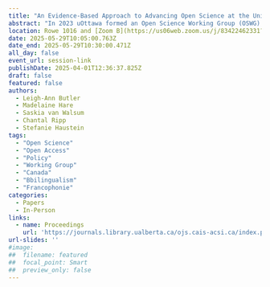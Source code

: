 ```yaml
---
title: "An Evidence-Based Approach to Advancing Open Science at the University of Ottawa: Experiences from the Open Science Working Group"
abstract: "In 2023 uOttawa formed an Open Science Working Group (OSWG) charged with examining the current state of open science at uOttawa, working to define uOttawa’s goals towards open research practices, and recommending an action plan to position uOttawa as an open science leader. Monthly meetings and the final report of the OSWG were informed by a strong evidence base including analyses of uO research output, expenditure on OA fees, and open science policies and practices. This paper provides a detailed account of these processes and methods which can offer insights to institutions aiming to develop their own open science strategies."
location: Rowe 1016 and [Zoom B](https://us06web.zoom.us/j/83422462331?pwd=C3h8KTen5KKaTk2rPZkFhkrqRrmOv6.1)
date: 2025-05-29T10:05:00.763Z
date_end: 2025-05-29T10:30:00.471Z
all_day: false
event_url: session-link
publishDate: 2025-04-01T12:36:37.825Z
draft: false
featured: false
authors:
  - Leigh-Ann Butler
  - Madelaine Hare
  - Saskia van Walsum
  - Chantal Ripp
  - Stefanie Haustein
tags:
  - "Open Science"
  - "Open Access"
  - "Policy" 
  - "Working Group" 
  - "Canada" 
  - "Bbilingualism"
  - "Francophonie"
categories:
  - Papers
  - In-Person
links:
  - name: Proceedings
    url: 'https://journals.library.ualberta.ca/ojs.cais-acsi.ca/index.php/cais-asci/article/view/1953'
url-slides: ''
#image:
##  filename: featured
##  focal_point: Smart
##  preview_only: false
---
```

